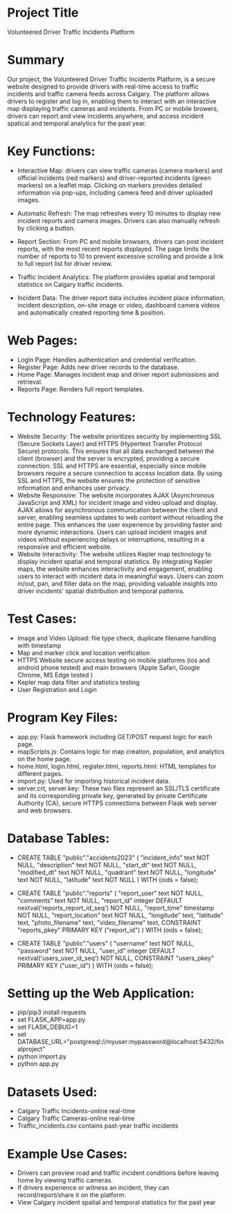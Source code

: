 

# Project Title
Volunteered Driver Traffic Incidents Platform

# Summary
Our project, the Volunteered Driver Traffic Incidents Platform, is a secure website designed to provide drivers with real-time access to traffic incidents and traffic camera feeds across Calgary. The platform allows drivers to register and log in, enabling them to interact with an interactive map displaying traffic cameras and incidents. From PC or mobile browers, drivers can report and view incidents anywhere, and access incident spatical and temporal analytics for the past year.

# Key Functions:
* Interactive Map: drivers can view traffic cameras (camera markers) and official incidents (red markers) and driver-reported incidents (green markers) on a leaflet map. Clicking on markers provides detailed information via pop-ups, including camera feed and driver uploaded images.

* Automatic Refresh: The map refreshes every 10 minutes to display new incident reports and camera images. Drivers can also manually refresh by clicking a button.

* Report Section: From PC and mobile browsers, drivers can post incident reports, with the most recent reports displayed. The page limits the number of reports to 10 to prevent excessive scrolling and provide a link to full report list for driver review.

* Traffic Incident Analytics: The platform provides spatial and temporal statistics on Calgary traffic incidents.

* Incident Data: The driver report data includes incident place information, incident description, on-site image or video, dashboard camera videos and automatically created reporting time & position.

# Web Pages:
* Login Page: Handles authentication and credential verification.
* Register Page: Adds new driver records to the database.
* Home Page: Manages incident map and driver report submissions and retrieval.
* Reports Page: Renders full report templates.

# Technology Features:
* Website Security: The website prioritizes security by implementing SSL (Secure Sockets Layer) and HTTPS (Hypertext Transfer Protocol Secure) protocols. This ensures that all data exchanged between the client (browser) and the server is encrypted, providing a secure connection. SSL and HTTPS are essential, especially since mobile browsers require a secure connection to access location data. By using SSL and HTTPS, the website ensures the protection of sensitive information and enhances user privacy.
* Website Responsive: The website incorporates AJAX (Asynchronous JavaScript and XML) for incident image and video upload and display. AJAX allows for asynchronous communication between the client and server, enabling seamless updates to web content without reloading the entire page. This enhances the user experience by providing faster and more dynamic interactions. Users can upload incident images and videos without experiencing delays or interruptions, resulting in a responsive and efficient website.
* Website Interactivity: The website utilizes Kepler map technology to display incident spatial and temporal statistics. By integrating Kepler maps, the website enhances interactivity and engagement, enabling users to interact with incident data in meaningful ways. Users can zoom in/out, pan, and filter data on the map, providing valuable insights into driver incidents' spatial distribution and temporal patterns.

# Test Cases:
* Image and Video Upload: file type check, duplicate filename handling with timestamp
* Map and marker click and location verification
* HTTPS Website secure access testing on mobile platforms (ios and android phone tested) and main browsers (Apple Safari, Google Chrome, MS Edge tested )
* Kepler map data filter and statistics testing
* User Registration and Login

# Program Key Files:
* app.py: Flask framework including GET/POST request logic for each page.
* mapScripts.js: Contains logic for map creation, population, and analytics on the home page.
* home.html, login.html, register.html, reports.html: HTML templates for different pages.
* import.py: Used for importing historical incident data.
* server.crt, server.key: These two files represent an SSL/TLS certificate and its corresponding private key, generated by private Certificate Authority (CA), secure HTTPS connections between Flask web server and web browsers.

# Database Tables:
* CREATE TABLE "public"."accidents2023" (
    "incident_info" text NOT NULL,
    "description" text NOT NULL,
    "start_dt" text NOT NULL,
    "modified_dt" text NOT NULL,
    "quadrant" text NOT NULL,
    "longitude" text NOT NULL,
    "latitude" text NOT NULL
) WITH (oids = false);

* CREATE TABLE "public"."reports" (
    "report_user" text NOT NULL,
    "comments" text NOT NULL,
    "report_id" integer DEFAULT nextval('reports_report_id_seq') NOT NULL,
    "report_time" timestamp NOT NULL,
    "report_location" text NOT NULL,
    "longitude" text,
    "latitude" text,
    "photo_filename" text,
    "video_filename" text,
    CONSTRAINT "reports_pkey" PRIMARY KEY ("report_id")
) WITH (oids = false);

* CREATE TABLE "public"."users" (
    "username" text NOT NULL,
    "password" text NOT NULL,
    "user_id" integer DEFAULT nextval('users_user_id_seq') NOT NULL,
    CONSTRAINT "users_pkey" PRIMARY KEY ("user_id")
) WITH (oids = false);

# Setting up the Web Application:
* pip/pip3 install requests
* set FLASK_APP=app.py
* set FLASK_DEBUG=1
* set DATABASE_URL="postgresql://myuser:mypassword@localhost:5432/finalproject"
* python import.py
* python app.py

# Datasets Used:
* Calgary Traffic Incidents-online real-time
* Calgary Traffic Cameras-online real-time
* Traffic_incidents.csv contains past-year traffic incidents

# Example Use Cases:
* Drivers can preview road and traffic incident conditions before leaving home by viewing traffic cameras.
* If drivers experience or witness an incident, they can record/report/share it on the platform.
* View Calgary incident spatial and temporal statistics for the past year
